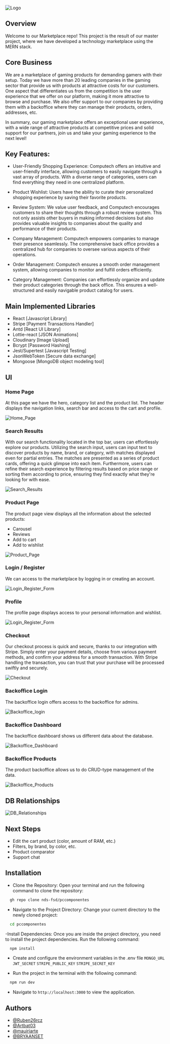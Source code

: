 
![Logo](https://res.cloudinary.com/computech/image/upload/v1709306566/bbycdqphw06uu4q5huat.svg)


## Overview

Welcome to our Marketplace repo! This project is the result of our master project, where we have developed a technology marketplace using the MERN stack. 
## Core Business

We are a marketplace of gaming products for demanding gamers with their setup. Today we have more than 20 leading companies in the gaming sector that provide us with products at attractive costs for our customers. One aspect that differentiates us from the competition is the user experience that we offer on our platform, making it more attractive to browse and purchase. We also offer support to our companies by providing them with a backoffice where they can manage their products, orders, addresses, etc.

In summary, our gaming marketplace offers an exceptional user experience, with a wide range of attractive products at competitive prices and solid support for our partners, join us and take your gaming experience to the next level!

## Key Features:

- User-Friendly Shopping Experience:
Computech offers an intuitive and user-friendly interface, allowing customers to easily navigate through a vast array of products. With a diverse range of categories, users can find everything they need in one centralized platform.

- Product Wishlist:
Users have the ability to curate their personalized shopping experience by saving their favorite products.

- Review System:
We value user feedback, and Computech encourages customers to share their thoughts through a robust review system. This not only assists other buyers in making informed decisions but also provides valuable insights to companies about the quality and performance of their products.

- Company Management:
Computech empowers companies to manage their presence seamlessly. The comprehensive back office provides a centralized hub for companies to oversee various aspects of their operations.

- Order Management:
Computech ensures a smooth order management system, allowing companies to monitor and fulfill orders efficiently.

- Category Management:
Companies can effortlessly organize and update their product categories through the back office. This ensures a well-structured and easily navigable product catalog for users.
## Main Implemented Libraries

- React [Javascript Library]
- Stripe [Payment Transactions Handler]
- Antd [React UI Library]
- Lottie-react [JSON Animations] 
- Cloudinary [Image Upload] 
- Bcrypt [Password Hashing]
- Jest/Supertest [Javascript Testing]
- JsonWebToken [Secure data exchange]
- Mongoose [MongoDB object modeling tool]


## UI

<h3>Home Page</h3>
At this page we have the hero, category list and the product list. The header displays the navigation links, search bar and access to the cart and profile.
<p></p> 

![Home_Page](https://res.cloudinary.com/computech/image/upload/v1709301079/mq5zsg3lvqdhx6sy28eu.png)

<h3>Search Results</h3>
With our search functionality located in the top bar, users can effortlessly explore our products. Utilizing the search input, users can input text to discover products by name, brand, or category, with matches displayed even for partial entries. The matches are presented as a series of product cards, offering a quick glimpse into each item. Furthermore, users can refine their search experience by filtering results based on price range or sorting them according to price, ensuring they find exactly what they're looking for with ease.
<p></p>

![Search_Results](https://res.cloudinary.com/computech/image/upload/v1709302122/ogjm2rmggiynoz2ot33y.png)


<h3>Product Page</h3>

The product page view displays all the information about the selected products:
- Carousel
- Reviews
- Add to cart
- Add to wishlist
<p></p>

![Product_Page](https://res.cloudinary.com/computech/image/upload/v1709301613/tp30gjhcqakvsfeufisl.png)

<h3>Login / Register</h3>
We can access to the marketplace by logging in or creating an account.
<p></p>

![Login_Register_Form](https://res.cloudinary.com/computech/image/upload/v1709302743/s4ary65hgeczrzmq8umx.png)

<h3>Profile</h3>
The profile page displays access to your personal information and wishlist.
<p></p>

![Login_Register_Form](https://res.cloudinary.com/computech/image/upload/v1709303738/cplhnsnh0t1a3xgtrxd6.png)

<h3>Checkout</h3>
Our checkout process is quick and secure, thanks to our integration with Stripe. Simply enter your payment details, choose from various payment methods, and confirm your address for a smooth transaction. With Stripe handling the transaction, you can trust that your purchase will be processed swiftly and securely.
<p></p>

![Checkout](https://cdn.discordapp.com/attachments/1202642794217476111/1213124314627448882/Stripe_Computech.gif?ex=65f4550f&is=65e1e00f&hm=0c3ee5d88f508240ccea2f752c9ef8011c7736f7df567364ac05375b02e55355&)

<h3>Backoffice Login</h3>
The backoffice login offers access to the backoffice for admins.
<p></p>

![Backoffice_login](https://res.cloudinary.com/computech/image/upload/v1709304102/viypvozktludjxp3753r.png)

<h3>Backoffice Dashboard</h3>
The backoffice dashboard shows us different data about the database.
<p></p>

![Backoffice_Dashboard](https://res.cloudinary.com/computech/image/upload/v1709304313/m4lehhypz8dtzxuh2wfa.png)

<h3>Backoffice Products</h3>
The product backoffice allows us to do CRUD-type management of the data.
<p></p>

![Backoffice_Products](https://res.cloudinary.com/computech/image/upload/v1709304492/xlc87nnhkcuuoeaibtpt.png)

## DB Relationships
![DB_Relationships](https://cdn.discordapp.com/attachments/1202642794217476111/1213191554349670411/entities-schema.png?ex=65f493ae&is=65e21eae&hm=492c72090179519ad0feb93b3f48a349e4b0f17b3bce7c873588760de99fb618&)

## Next Steps

- Edit the cart product (color, amount of RAM, etc.)
- Filters, by brand, by color, etc.
- Product comparator
- Support chat 

## Installation


- Clone the Repository:
Open your terminal and run the following command to clone the repository:
```bash
  gh repo clone nds-fsd/pccomponentes

```

- Navigate to the Project Directory:
Change your current directory to the newly cloned project:
```bash
  cd pccomponentes

```

-Install Dependencies:
Once you are inside the project directory, you need to install the project dependencies. Run the following command:
```bash
  npm install

```

- Create and configure the environment variables in the .env file
`MONGO_URL`
`JWT_SECRET`
`STRIPE_PUBLIC_KEY`
`STRIPE_SECRET_KEY`

- Run the project in the terminal with the following command:
```bash
  npm run dev

```
- Navigate to `http://localhost:3000` to view the application.
## Authors


- [@Ruben26rcz](https://github.com/Ruben26rcz)
- [@Artbat03](https://github.com/Artbat03)
- [@mauiriarte](https://github.com/mauiriarte)
- [@BRYAANSET](https://github.com/BRYAANSET)


